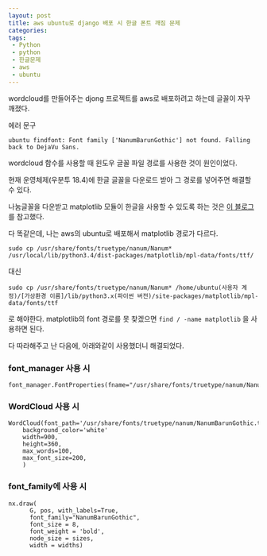 ```yaml
--- 
layout: post
title: aws ubuntu로 django 배포 시 한글 폰트 깨짐 문제
categories: 
tags:
 - Python
 - python
 - 한글문제
 - aws
 - ubuntu
---
```


wordcloud를 만들어주는 djong 프로젝트를 aws로 배포하려고 하는데 글꼴이 자꾸 깨졌다.    

에러 문구 

```ubuntu findfont: Font family ['NanumBarunGothic'] not found. Falling back to DejaVu Sans.```

wordcloud 함수를 사용할 때 윈도우 글꼴 파일 경로를 사용한 것이 원인이었다. 

현재 운영체제(우분투 18.4)에 한글 글꼴을 다운로드 받아 그 경로를 넣어주면 해결할 수 있다. 

나눔글꼴을 다운받고 matplotlib 모듈이 한글을 사용할 수 있도록 하는 것은 [이 블로그](https://financedata.github.io/posts/matplotlib-hangul-for-ubuntu-linux.html)를 참고했다. 

다 똑같은데, 나는 aws의 ubuntu로 배포해서 matplotlib 경로가 다르다. 

```sudo cp /usr/share/fonts/truetype/nanum/Nanum* /usr/local/lib/python3.4/dist-packages/matplotlib/mpl-data/fonts/ttf/```

대신

```sudo cp /usr/share/fonts/truetype/nanum/Nanum* /home/ubuntu(사용자 계정)/[가상환경 이름]/lib/python3.x(파이썬 버전)/site-packages/matplotlib/mpl-data/fonts/ttf```

로 해야한다. matplotlib의 font 경로를 못 찾겠으면  ```find / -name matplotlib``` 을 사용하면 된다.  

다 따라해주고 난 다음에, 아래와같이 사용했더니 해결되었다. 

### font_manager 사용 시 
```
font_manager.FontProperties(fname="/usr/share/fonts/truetype/nanum/NanumBarunGothic.ttf").get_name()
```
### WordCloud 사용 시 
```
WordCloud(font_path='/usr/share/fonts/truetype/nanum/NanumBarunGothic.ttf',  
	background_color='white'
	width=900, 
	height=360, 
	max_words=100, 
	max_font_size=200, 
	)
```
### font_family에 사용 시 
```
nx.draw(
      G, pos, with_labels=True, 
      font_family="NanumBarunGothic", 
      font_size = 8, 
      font_weight = 'bold', 
      node_size = sizes, 
      width = widths)
```
